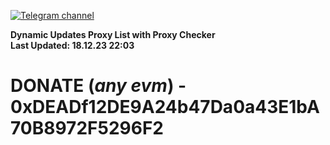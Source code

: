 [![Telegram channel](https://img.shields.io/endpoint?url=https://runkit.io/damiankrawczyk/telegram-badge/branches/master?url=https://t.me/n4z4v0d)](https://t.me/n4z4v0d) 

**Dynamic Updates Proxy List with Proxy Checker**  
**Last Updated: 18.12.23 22:03**

# DONATE (_any evm_) - 0xDEADf12DE9A24b47Da0a43E1bA70B8972F5296F2
